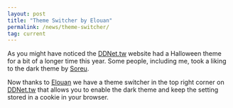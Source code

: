 ```yaml
---
layout: post
title: "Theme Switcher by Elouan"
permalink: /news/theme-switcher/
tag: current
---
```


As you might have noticed the [DDNet.tw](/) website had a Halloween theme for a bit of a longer time this year. Some people, including me, took a liking to the dark theme by [Soreu](https://ddnet.org/players/Soreu/).

Now thanks to [Elouan](https://ddnet.org/players/-9834-/) we have a theme switcher in the top right corner on [DDNet.tw](/) that allows you to enable the dark theme and keep the setting stored in a cookie in your browser.
